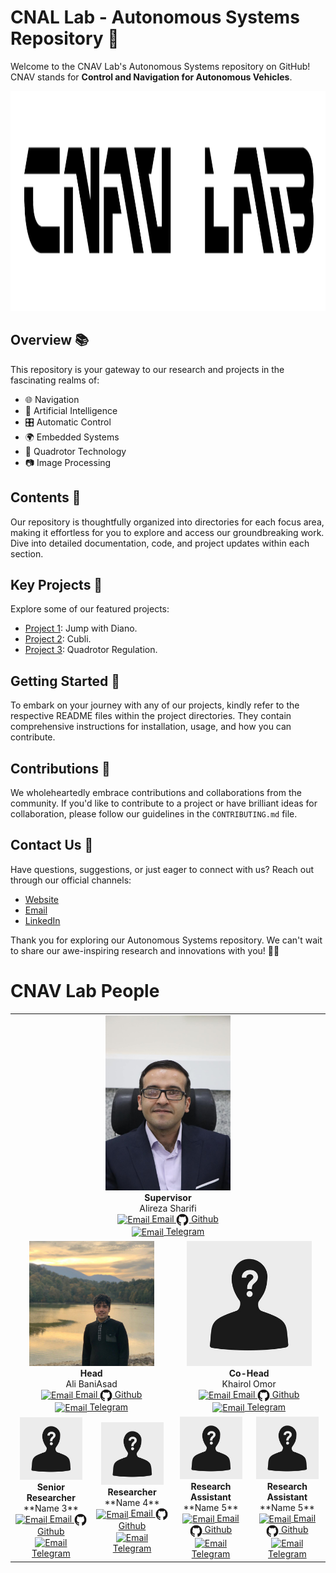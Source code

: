 # CNAL Lab - Autonomous Systems Repository 🚁

Welcome to the CNAV Lab's Autonomous Systems repository on GitHub! 
CNAV stands for **Control and Navigation for Autonomous Vehicles**.

<div align="center">
  <img src="images/logo.png" width="1504" height="352" alt="CNAV Lab Logo"><br>
</div>



## Overview 📚

This repository is your gateway to our research and projects in the fascinating realms of:

- 🌐 Navigation
- 🤖 Artificial Intelligence
- 🎛️ Automatic Control
- 🌍 Embedded Systems
- 🚁 Quadrotor Technology
- 📷 Image Processing

## Contents 📂

Our repository is thoughtfully organized into directories for each focus area, making it effortless for you to explore and access our groundbreaking work. Dive into detailed documentation, code, and project updates within each section.

## Key Projects 🔑

Explore some of our featured projects:

- [Project 1](link_to_project_1): Jump with Diano.
- [Project 2](link_to_project_2): Cubli.
- [Project 3](link_to_project_3): Quadrotor Regulation.

## Getting Started 🚀

To embark on your journey with any of our projects, kindly refer to the respective README files within the project directories. They contain comprehensive instructions for installation, usage, and how you can contribute.

## Contributions 🤝

We wholeheartedly embrace contributions and collaborations from the community. If you'd like to contribute to a project or have brilliant ideas for collaboration, please follow our guidelines in the `CONTRIBUTING.md` file.

## Contact Us 📩

Have questions, suggestions, or just eager to connect with us? Reach out through our official channels:

- [Website](http://ae.sharif.edu/~cnavlab)
- [Email](mailto:cnavlab@ae.sharif.edu)
- [LinkedIn](https://www.linkedin.com/company/cnallab)

Thank you for exploring our Autonomous Systems repository. We can't wait to share our awe-inspiring research and innovations with you! 🚀🌟



# CNAV Lab People

<div align="center">

<table>
  <!-- Supervisor row -->
  <tr>
    <td colspan="4" align="center">
      <img src="images/profiles/sharifi.jpeg" width="200" height="280" ><br>
      <strong>Supervisor</strong><br>
      Alireza Sharifi<br>
      <a href="mailto:alibaniasad1999@yahooe.com">
    <img src="https://upload.wikimedia.org/wikipedia/commons/thumb/4/4e/Mail_%28iOS%29.svg/602px-Mail_%28iOS%29.svg.png" alt="Email" width="20" height="20" style="vertical-align: middle;">
    Email
  </a> 
  <a href="https://github.com/alibaniasad1999">
    <img src="https://raw.githubusercontent.com/devicons/devicon/refs/heads/master/icons/github/github-original.svg" alt="Email" width="20" height="20" style="vertical-align: middle;">
    Github
  </a>
  <br>
  <a href="https://t.me/alibaniasad1999">
    <img src="https://upload.wikimedia.org/wikipedia/commons/thumb/8/82/Telegram_logo.svg/512px-Telegram_logo.svg.png" alt="Email" width="20" height="20" style="vertical-align: middle;">
    Telegram
  </a>
    </td>
  </tr>

  <!-- Second row: Co-heads -->
  <tr>
    <td colspan="2" align="center">
      <img src="images/profiles/baniasad.jpeg" width="200" height="200"><br>
      <strong>Head</strong><br>
      Ali BaniAsad<br>
      <a href="mailto:alibaniasad1999@yahooe.com">
    <img src="https://upload.wikimedia.org/wikipedia/commons/thumb/4/4e/Mail_%28iOS%29.svg/602px-Mail_%28iOS%29.svg.png" alt="Email" width="20" height="20" style="vertical-align: middle;">
    Email
  </a> 
  <a href="https://github.com/alibaniasad1999">
    <img src="https://raw.githubusercontent.com/devicons/devicon/refs/heads/master/icons/github/github-original.svg" alt="Email" width="20" height="20" style="vertical-align: middle;">
    Github
  </a>
  <br>
  <a href="https://t.me/alibaniasad1999">
    <img src="https://upload.wikimedia.org/wikipedia/commons/thumb/8/82/Telegram_logo.svg/512px-Telegram_logo.svg.png" alt="Email" width="20" height="20" style="vertical-align: middle;">
    Telegram
  </a>
      </td>
    <td colspan="2" align="center">
      <img src="images/profiles/kh.jpg" width="200" height="200" ><br>
      <strong>Co-Head</strong><br>
      Khairol Omor<br>
      <a href="mailto:alibaniasad1999@yahooe.com">
    <img src="https://upload.wikimedia.org/wikipedia/commons/thumb/4/4e/Mail_%28iOS%29.svg/602px-Mail_%28iOS%29.svg.png" alt="Email" width="20" height="20" style="vertical-align: middle;">
    Email
  </a> 
  <a href="https://github.com/alibaniasad1999">
    <img src="https://raw.githubusercontent.com/devicons/devicon/refs/heads/master/icons/github/github-original.svg" alt="Email" width="20" height="20" style="vertical-align: middle;">
    Github
  </a>
  <br>
  <a href="https://t.me/alibaniasad1999">
    <img src="https://upload.wikimedia.org/wikipedia/commons/thumb/8/82/Telegram_logo.svg/512px-Telegram_logo.svg.png" alt="Email" width="20" height="20" style="vertical-align: middle;">
    Telegram
  </a>
    </td>
  </tr>

  <!-- Third row: Others -->
  <tr>
    <td align="center">
      <img src="images/profiles/kh.jpg" width="100" height="100" alt="Member 1"><br>
      <strong>Senior Researcher</strong><br>
      **Name 3**<br>
      <a href="mailto:alibaniasad1999@yahooe.com">
    <img src="https://upload.wikimedia.org/wikipedia/commons/thumb/4/4e/Mail_%28iOS%29.svg/602px-Mail_%28iOS%29.svg.png" alt="Email" width="20" height="20" style="vertical-align: middle;">
    Email
  </a> 
  <a href="https://github.com/alibaniasad1999">
    <img src="https://raw.githubusercontent.com/devicons/devicon/refs/heads/master/icons/github/github-original.svg" alt="Email" width="20" height="20" style="vertical-align: middle;">
    Github
  </a>
  <br>
  <a href="https://t.me/alibaniasad1999">
    <img src="https://upload.wikimedia.org/wikipedia/commons/thumb/8/82/Telegram_logo.svg/512px-Telegram_logo.svg.png" alt="Email" width="20" height="20" style="vertical-align: middle;">
    Telegram
  </a>
    </td>
    <td align="center">
      <img src="images/profiles/kh.jpg" width="100" height="100" alt="Member 2"><br>
      <strong>Researcher</strong><br>
      **Name 4**<br>
      <a href="mailto:alibaniasad1999@yahooe.com">
    <img src="https://upload.wikimedia.org/wikipedia/commons/thumb/4/4e/Mail_%28iOS%29.svg/602px-Mail_%28iOS%29.svg.png" alt="Email" width="20" height="20" style="vertical-align: middle;">
    Email
  </a> 
  <a href="https://github.com/alibaniasad1999">
    <img src="https://raw.githubusercontent.com/devicons/devicon/refs/heads/master/icons/github/github-original.svg" alt="Email" width="20" height="20" style="vertical-align: middle;">
    Github
  </a>
  <br>
  <a href="https://t.me/alibaniasad1999">
    <img src="https://upload.wikimedia.org/wikipedia/commons/thumb/8/82/Telegram_logo.svg/512px-Telegram_logo.svg.png" alt="Email" width="20" height="20" style="vertical-align: middle;">
    Telegram
  </a>
    </td>
    <td align="center">
      <img src="images/profiles/kh.jpg" width="100" height="100" alt="Member 3"><br>
      <strong>Research Assistant</strong><br>
      **Name 5**<br>
      <a href="mailto:alibaniasad1999@yahooe.com">
    <img src="https://upload.wikimedia.org/wikipedia/commons/thumb/4/4e/Mail_%28iOS%29.svg/602px-Mail_%28iOS%29.svg.png" alt="Email" width="20" height="20" style="vertical-align: middle;">
    Email
  </a> 
  <a href="https://github.com/alibaniasad1999">
    <img src="https://raw.githubusercontent.com/devicons/devicon/refs/heads/master/icons/github/github-original.svg" alt="Email" width="20" height="20" style="vertical-align: middle;">
    Github
  </a>
  <br>
  <a href="https://t.me/alibaniasad1999">
    <img src="https://upload.wikimedia.org/wikipedia/commons/thumb/8/82/Telegram_logo.svg/512px-Telegram_logo.svg.png" alt="Email" width="20" height="20" style="vertical-align: middle;">
    Telegram
  </a>
    </td>
     <td align="center">
      <img src="images/profiles/kh.jpg" width="100" height="100" alt="Member 3"><br>
      <strong>Research Assistant</strong><br>
      **Name 5**<br>
      <a href="mailto:alibaniasad1999@yahooe.com">
    <img src="https://upload.wikimedia.org/wikipedia/commons/thumb/4/4e/Mail_%28iOS%29.svg/602px-Mail_%28iOS%29.svg.png" alt="Email" width="20" height="20" style="vertical-align: middle;">
    Email
  </a> 
  <a href="https://github.com/alibaniasad1999">
    <img src="https://raw.githubusercontent.com/devicons/devicon/refs/heads/master/icons/github/github-original.svg" alt="Email" width="20" height="20" style="vertical-align: middle;">
    Github
  </a>
  <br>
  <a href="https://t.me/alibaniasad1999">
    <img src="https://upload.wikimedia.org/wikipedia/commons/thumb/8/82/Telegram_logo.svg/512px-Telegram_logo.svg.png" alt="Email" width="20" height="20" style="vertical-align: middle;">
    Telegram
  </a>
    </td>
  </tr>
</table>

</div>


